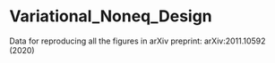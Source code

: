 # Variational_Noneq_Design
Data for reproducing all the figures in arXiv preprint: arXiv:2011.10592 (2020)
